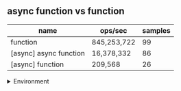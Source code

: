 ## async function vs function

|name|ops/sec|samples|
|-|-|-|
|function|845,253,722|99|
|[async] async function|16,378,332|86|
|[async] function|209,568|26|


<details>
<summary>Environment</summary>

* __Machine:__ linux x64 | 4 vCPUs | 7.6GB Mem
* __Run:__ Mon Nov 06 2023 15:14:01 GMT+0000 (Coordinated Universal Time)
</details>

<!--
{"environment":{"platform":"linux","arch":"x64","cpus":4,"totalMemory":7.6085662841796875},"benchmarks":[{"name":"function","opsSec":845253722.35941,"samples":6},{"name":"[async] async function","opsSec":16378331.599808896,"samples":6},{"name":"[async] function","opsSec":209567.91448351968,"samples":3}]}-->
